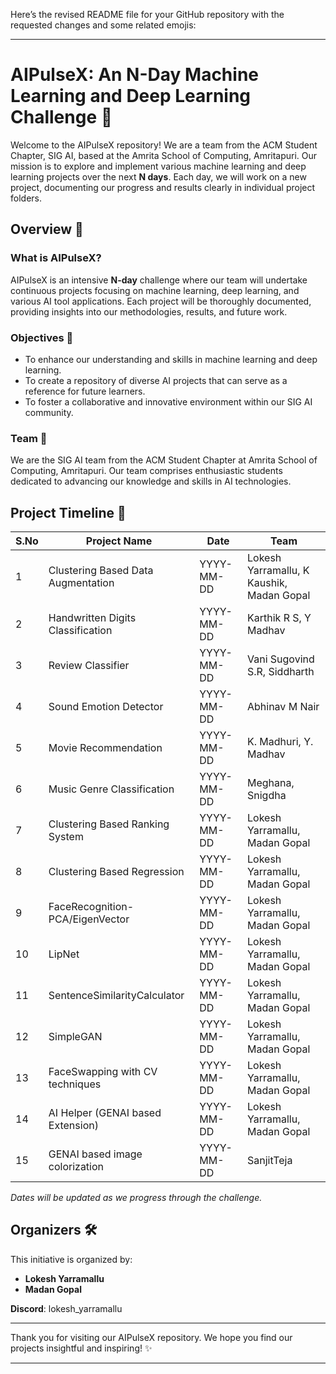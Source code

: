 Here’s the revised README file for your GitHub repository with the requested changes and some related emojis:

---

# AIPulseX: An N-Day Machine Learning and Deep Learning Challenge 🚀

Welcome to the AIPulseX repository! We are a team from the ACM Student Chapter, SIG AI, based at the Amrita School of Computing, Amritapuri. Our mission is to explore and implement various machine learning and deep learning projects over the next **N days**. Each day, we will work on a new project, documenting our progress and results clearly in individual project folders.

## Overview 🌟

### What is AIPulseX?

AIPulseX is an intensive **N-day** challenge where our team will undertake continuous projects focusing on machine learning, deep learning, and various AI tool applications. Each project will be thoroughly documented, providing insights into our methodologies, results, and future work.

### Objectives 🎯

- To enhance our understanding and skills in machine learning and deep learning.
- To create a repository of diverse AI projects that can serve as a reference for future learners.
- To foster a collaborative and innovative environment within our SIG AI community.

### Team 👥

We are the SIG AI team from the ACM Student Chapter at Amrita School of Computing, Amritapuri. Our team comprises enthusiastic students dedicated to advancing our knowledge and skills in AI technologies.

## Project Timeline 📅

| S.No | Project Name                       | Date       | Team                                      |
| ---- | ---------------------------------- | ---------- | ----------------------------------------- |
| 1    | Clustering Based Data Augmentation | YYYY-MM-DD | Lokesh Yarramallu, K Kaushik, Madan Gopal |
| 2    | Handwritten Digits Classification  | YYYY-MM-DD | Karthik R S, Y Madhav                     |
| 3    | Review Classifier                  | YYYY-MM-DD | Vani Sugovind S.R, Siddharth              |
| 4    | Sound Emotion Detector             | YYYY-MM-DD | Abhinav M Nair                            |
| 5    | Movie Recommendation               | YYYY-MM-DD | K. Madhuri, Y. Madhav                     |
| 6    | Music Genre Classification         | YYYY-MM-DD | Meghana, Snigdha                          |
| 7    | Clustering Based Ranking System    | YYYY-MM-DD | Lokesh Yarramallu, Madan Gopal            |
| 8    | Clustering Based Regression        | YYYY-MM-DD | Lokesh Yarramallu, Madan Gopal            |
| 9    | FaceRecognition-PCA/EigenVector    | YYYY-MM-DD | Lokesh Yarramallu, Madan Gopal            |
| 10   | LipNet                             | YYYY-MM-DD | Lokesh Yarramallu, Madan Gopal            |
| 11   | SentenceSimilarityCalculator       | YYYY-MM-DD | Lokesh Yarramallu, Madan Gopal            |
| 12   | SimpleGAN                          | YYYY-MM-DD | Lokesh Yarramallu, Madan Gopal            |
| 13   | FaceSwapping with CV techniques    | YYYY-MM-DD | Lokesh Yarramallu, Madan Gopal            |
| 14   | AI Helper (GENAI based Extension)  | YYYY-MM-DD | Lokesh Yarramallu, Madan Gopal            |
| 15   | GENAI based image colorization     | YYYY-MM-DD | SanjitTeja                                |

_Dates will be updated as we progress through the challenge._

## Organizers 🛠️

This initiative is organized by:

- **Lokesh Yarramallu**
- **Madan Gopal**

**Discord**: lokesh_yarramallu

---

Thank you for visiting our AIPulseX repository. We hope you find our projects insightful and inspiring! ✨

---
